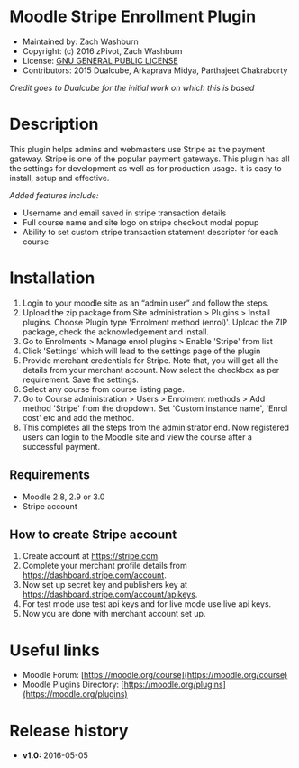Moodle Stripe Enrollment Plugin
=======================
* Maintained by: Zach Washburn
* Copyright: (c) 2016 zPivot, Zach Washburn
* License: [GNU GENERAL PUBLIC LICENSE](LICENSE)
* Contributors:  2015 Dualcube, Arkaprava Midya, Parthajeet Chakraborty

_Credit goes to Dualcube for the initial work on which this is based_

Description
===========
This plugin helps admins and webmasters use Stripe as the payment gateway. Stripe is one of the popular payment gateways. This plugin has all the settings for development as well as for production usage. It is easy to install, setup and effective.

_Added features include:_
* Username and email saved in stripe transaction details
* Full course name and site logo on stripe checkout modal popup
* Ability to set custom stripe transaction statement descriptor for each course


Installation
============
1. Login to your moodle site as an “admin user” and follow the steps.
2. Upload the zip package from Site administration > Plugins > Install plugins. Choose Plugin type 'Enrolment method (enrol)'. Upload the ZIP package, check the acknowledgement and install.
3. Go to Enrolments > Manage enrol plugins > Enable 'Stripe' from list
4. Click 'Settings' which will lead to the settings page of the plugin
5. Provide merchant credentials for Stripe. Note that, you will get all the details from your merchant account. Now select the checkbox as per requirement. Save the settings.
6. Select any course from course listing page.
7. Go to Course administration > Users > Enrolment methods > Add method 'Stripe' from the dropdown. Set 'Custom instance name', 'Enrol cost' etc and add the method.
8. This completes all the steps from the administrator end. Now registered users can login to the Moodle site and view the course after a successful payment.


Requirements
------------
* Moodle 2.8, 2.9 or 3.0
* Stripe account


How to create Stripe account
--------------
1. Create account at https://stripe.com.
2. Complete your merchant profile details from https://dashboard.stripe.com/account.
3. Now set up secret key and publishers key at https://dashboard.stripe.com/account/apikeys.
4. For test mode use test api keys and for live mode use live api keys.
5. Now you are done with merchant account set up.


Useful links
============
* Moodle Forum: [https://moodle.org/course](https://moodle.org/course)
* Moodle Plugins Directory:  [https://moodle.org/plugins](https://moodle.org/plugins)


Release history
===============
* **v1.0:** 2016-05-05




